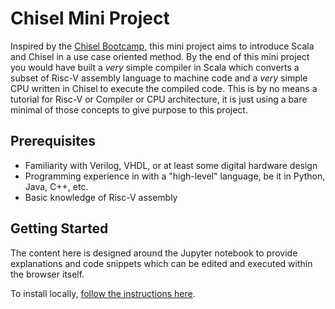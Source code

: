 # Chisel Mini Project

Inspired by the [Chisel Bootcamp](https://github.com/freechipsproject/chisel-bootcamp), this mini project aims to introduce Scala and Chisel in a use case oriented method. By the end of this mini project you would have built a _very_ simple compiler in Scala which converts a subset of Risc-V assembly language to machine code and a _very_ simple CPU written in Chisel to execute the compiled code. 
This is by no means a tutorial for Risc-V or Compiler or CPU architecture, it is just using a bare minimal of those concepts to give purpose to this project.

## Prerequisites

- Familiarity with Verilog, VHDL, or at least some digital hardware design
- Programming experience in with a "high-level" language, be it in Python, Java, C++, etc.
- Basic knowledge of Risc-V assembly

## Getting Started

The content here is designed around the Jupyter notebook to provide explanations and code snippets which can be edited and executed within the browser itself.

To install locally, [follow the instructions here](Install.md).
